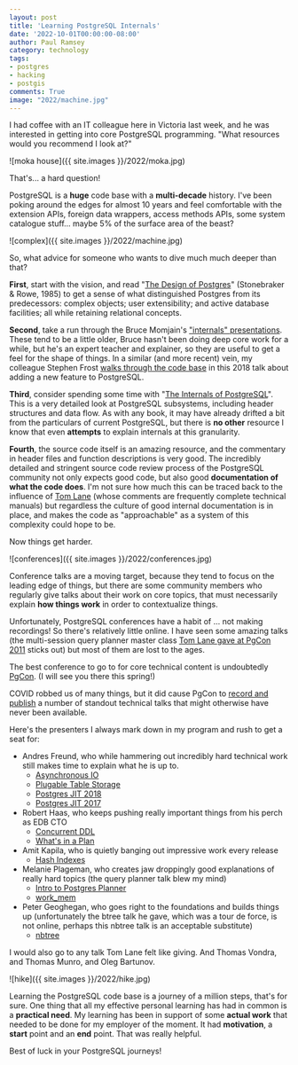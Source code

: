```yaml
---
layout: post
title: 'Learning PostgreSQL Internals'
date: '2022-10-01T00:00:00-08:00'
author: Paul Ramsey
category: technology
tags:
- postgres
- hacking
- postgis
comments: True
image: "2022/machine.jpg"
---
```


I had coffee with an IT colleague here in Victoria last week, and he was interested in getting into core PostgreSQL programming. "What resources would you recommend I look at?"

![moka house]({{ site.images }}/2022/moka.jpg)

That's... a hard question!

PostgreSQL is a **huge** code base with a **multi-decade** history. I've been poking around the edges for almost 10 years and feel comfortable with the extension APIs, foreign data wrappers, access methods APIs, some system catalogue stuff... maybe 5% of the surface area of the beast?

![complex]({{ site.images }}/2022/machine.jpg)

So, what advice for someone who wants to dive much much deeper than that?

**First**, start with the vision, and read "[The Design of Postgres](https://dsf.berkeley.edu/papers/ERL-M85-95.pdf)" (Stonebraker & Rowe, 1985) to get a sense of what distinguished Postgres from its predecessors: complex objects; user extensibility; and active database facilities; all while retaining relational concepts.

**Second**, take a run through the Bruce Momjain's ["internals" presentations](https://momjian.us/main/presentations/internals.html). These tend to be a little older, Bruce hasn't been doing deep core work for a while, but he's an expert teacher and explainer, so they are useful to get a feel for the shape of things. In a similar (and more recent) vein, my colleague Stephen Frost [walks through the code base](https://www.youtube.com/watch?v=51yez5gBFmI) in this 2018 talk about adding a new feature to PostgreSQL.

**Third**, consider spending some time with "[The Internals of PostgreSQL](http://www.interdb.jp/pg/)". This is a very detailed look at PostgreSQL subsystems, including header structures and data flow. As with any book, it may have already drifted a bit from the particulars of current PostgreSQL, but there is **no other** resource I know that even **attempts** to explain internals at this granularity.

**Fourth**, the source code itself is an amazing resource, and the commentary in header files and function descriptions is very good. The incredibly detailed and stringent source code review process of the PostgreSQL community not only expects good code, but also good **documentation of what the code does**. I'm not sure how much this can be traced back to the influence of [Tom Lane](https://en.wikipedia.org/wiki/Tom_Lane_%28computer_scientist%29) (whose comments are frequently complete technical manuals) but regardless the culture of good internal documentation is in place, and makes the code as "approachable" as a system of this complexity could hope to be.

Now things get harder. 

![conferences]({{ site.images }}/2022/conferences.jpg)

Conference talks are a moving target, because they tend to focus on the leading edge of things, but there are some community members who regularly give talks about their work on core topics, that must necessarily explain **how things work** in order to contextualize things.

Unfortunately, PostgreSQL conferences have a habit of ... not making recordings! So there's relatively little online. I have seen some amazing talks (the multi-session query planner master class [Tom Lane gave at PgCon 2011](https://www.pgcon.org/2011/schedule/events/350.en.html) sticks out) but most of them are lost to the ages. 

The best conference to go to for core technical content is undoubtedly [PgCon](https://www.pgcon.org/). (I will see you there this spring!)

COVID robbed us of many things, but it did cause PgCon to [record and publish](https://www.youtube.com/c/PgconOrg/videos) a number of standout technical talks that might otherwise have never been available.

Here's the presenters I always mark down in my program and rush to get a seat for:

* Andres Freund, who while hammering out incredibly hard technical work still makes time to explain what he is up to. 
  * [Asynchronous IO](https://www.youtube.com/watch?v=CD0w3gWBF7s)
  * [Plugable Table Storage](https://www.youtube.com/watch?v=mTfvA9EQIz8)
  * [Postgres JIT 2018](https://www.youtube.com/watch?v=-rpsboLc8wU)
  * [Postgres JIT 2017](https://www.youtube.com/watch?v=v3NAJOFi2jU)
* Robert Haas, who keeps pushing really important things from his perch as EDB CTO
  * [Concurrent DDL](https://www.youtube.com/watch?v=kbtkKh9B7eo)
  * [What's in a Plan](https://www.youtube.com/watch?v=YH0zRk7NSfE)
* Amit Kapila, who is quietly banging out impressive work every release
  * [Hash Indexes](https://www.youtube.com/watch?v=SCaBmBbLTPQ)
* Melanie Plageman, who creates jaw droppingly good explanations of really hard topics (the query planner talk blew my mind)
  * [Intro to Postgres Planner](https://www.youtube.com/watch?v=j7UPVU5UCV4)
  * [work_mem](https://www.youtube.com/watch?v=mA8ODr4mAwo)
* Peter Geoghegan, who goes right to the foundations and builds things up (unfortunately the btree talk he gave, which was a tour de force, is not online, perhaps this nbtree talk is an acceptable substitute)
  * [nbtree](https://www.youtube.com/watch?v=p5RaATILoiE)

I would also go to any talk Tom Lane felt like giving. And Thomas Vondra, and Thomas Munro, and Oleg Bartunov. 

![hike]({{ site.images }}/2022/hike.jpg)

Learning the PostgreSQL code base is a journey of a million steps, that's for sure. One thing that all my effective personal learning has had in common is a **practical need**. My learning has been in support of some **actual work** that needed to be done for my employer of the moment. It had **motivation**, a **start** point and an **end** point. That was really helpful.

Best of luck in your PostgreSQL journeys!

